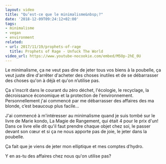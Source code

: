 ```yaml
---
layout: video
title: "Qu’est-ce que le minimalisme&nbsp;?"
date: '2018-12-09T09:24:12+02:00'
tags:
- minimalisme
- vegan
- environment
related:
- url: 2017/11/19/prophets-of-rage
  title: Prophets of Rage - Unfuck The World
video_url: https://www.youtube-nocookie.com/embed/M5Op-2hE_0U
---
```

Le minimalisme, ça ne veut pas dire de jeter tous vos biens à la poubelle, ça veut juste dire d'arrêter d'acheter des choses inutiles et de se débarrasser des choses qu'on à déjà et qu'on n’utilise pas.

Ça s'inscrit dans le courant du zéro déchet, l'écologie, le recyclage, la décroissance économique et la protection de l'environnement. Personnellement j'ai commencé par me débarrasser des affaires des ma blonde, c’est beaucoup plus facile...

J'ai commencé à m'intéresser au minimalisme quand je suis tombé sur le livre de Marie kondo, La Magie de Rangement, qui était 4 pour le prix d'un! Dans ce livre elle dit qu'il faut prendre chaque objet chez soi, le passer devant son cœur et si ça ne nous apporte pas de joie, le jeter dans la poubelle.

Ça fait que je viens de jeter mon elliptique et mes comptes d’hydro.

Y en as-tu des affaires chez nous qu'on utilise pas?
